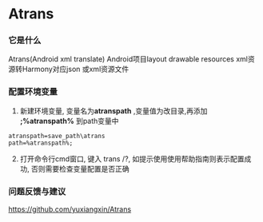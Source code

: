 # Atrans

### 它是什么

Atrans(Android xml translate) Android项目layout drawable resources xml资源转Harmony对应json 或xml资源文件

### 配置环境变量
1. 新建环境变量, 变量名为**atranspath** ,变量值为改目录,再添加 **;%atranspath%** 到path变量中
```path
atranspath=save_path\atrans
path=%atranspath%;
```
2. 打开命令行cmd窗口, 键入 trans /?, 如提示使用使用帮助指南则表示配置成功, 否则需要检查变量配置是否正确

### 问题反馈与建议
https://github.com/yuxiangxin/Atrans